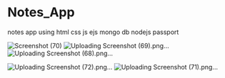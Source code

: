 # Notes_App
notes app using html css js ejs mongo db nodejs passport


![Screenshot (70)](https://github.com/SHIRISH-30/Notes_App/assets/102011980/5077efd9-e858-4cba-bf64-efe66a90fd55)
![Uploading Screenshot (69).png…]()
![Uploading Screenshot (68).png…]()

![Uploading Screenshot (72).png…]()
![Uploading Screenshot (71).png…]()

